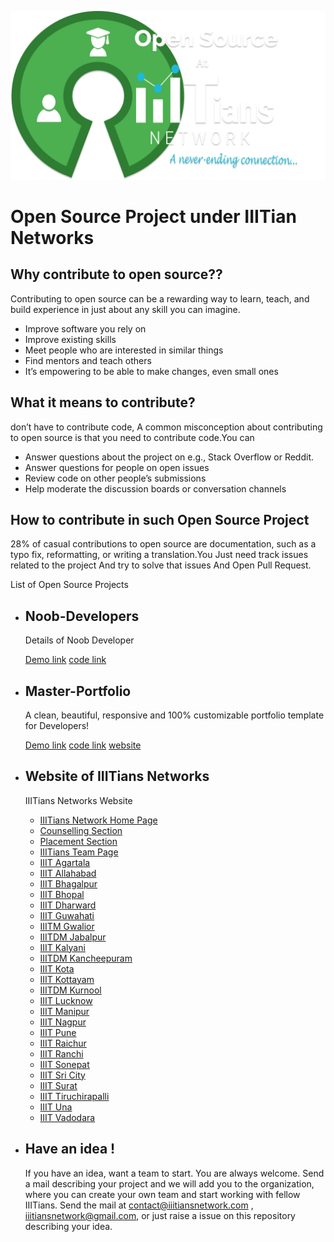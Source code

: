 ![os at IIIT](img/logo/Open-sourse.png)
# Open Source Project under IIITian Networks


## Why contribute to open source??
Contributing to open source can be a rewarding way to learn, teach, and build experience in just about any skill you can imagine.
- Improve software you rely on
- Improve existing skills
- Meet people who are interested in similar things
- Find mentors and teach others
- It’s empowering to be able to make changes, even small ones

## What it means to contribute?
don’t have to contribute code, A common misconception about contributing to open source is that you need to contribute code.You can
- Answer questions about the project on e.g., Stack Overflow or Reddit.
- Answer questions for people on open issues
- Review code on other people’s submissions
- Help moderate the discussion boards or conversation channels

## How to contribute in such Open Source Project
28% of casual contributions to open source are documentation, such as a typo fix, reformatting, or writing a translation.You Just need track issues related to the project And try to solve that issues And Open Pull Request.



List of Open Source Projects

- ## Noob-Developers
  Details of Noob Developer
  
  [Demo link]()
  [code link]()


- ## Master-Portfolio
  A clean, beautiful, responsive and 100% customizable portfolio template for Developers!

  [Demo link](https://vima.netlify.app/)
  [code link](https://github.com/vimalverma558/Master-Portfolio)
  [website](https://master-portfolio.js.org/)


- ## Website of IIITians Networks</H2>
  IIITians Networks Website
  
    - <a href="https://github.com/IIITians-Network/Home-Page-Website">IIITians Network Home Page</a>
    - <a href="https://github.com/IIITians-Network/Counselling">Counselling Section</a>
    - <a href="https://github.com/IIITians-Network/Placement">Placement Section</a>
    - <a href="https://github.com/IIITians-Network/Team">IIITians Team Page</a>
    - <a href="https://agartala.iiitiansnetwork.com/">IIIT Agartala</a>
    - <a href="https://allahabad.iiitiansnetwork.com/">IIIT Allahabad</a>
    - <a href="https://bhagalpur.iiitiansnetwork.com/">IIIT Bhagalpur</a>
    - <a href="https://bhopal.iiitiansnetwork.com/">IIIT Bhopal</a>
    - <a href="https://dharward.iiitiansnetwork.com/">IIIT Dharward</a>
    - <a href="https://guwahati.iiitiansnetwork.com/">IIIT Guwahati</a>
    - <a href="https://gwalior.iiitiansnetwork.com/">IIITM Gwalior</a>
    - <a href="https://jabalpur.iiitiansnetwork.com/">IIITDM Jabalpur</a>
    - <a href="https://kalyani.iiitiansnetwork.com/">IIIT Kalyani</a>
    - <a href="https://kancheepuram.iiitiansnetwork.com/">IIITDM Kancheepuram</a>
    - <a href="https://kota.iiitiansnetwork.com/">IIIT Kota</a>
    - <a href="https://kottayam.iiitiansnetwork.com/">IIIT Kottayam</a>
    - <a href="https://kurnool.iiitiansnetwork.com/">IIITDM Kurnool</a>
    - <a href="https://lucknow.iiitiansnetwork.com/">IIIT Lucknow</a>
    - <a href="https://manipur.iiitiansnetwork.com/">IIIT Manipur</a>
    - <a href="https://nagpur.iiitiansnetwork.com/">IIIT Nagpur</a>
    - <a href="https://pune.iiitiansnetwork.com/">IIIT Pune</a>
    - <a href="https://raichur.iiitiansnetwork.com/">IIIT Raichur</a>
    - <a href="https://ranchi.iiitiansnetwork.com/">IIIT Ranchi</a>
    - <a href="https://sonepat.iiitiansnetwork.com/">IIIT Sonepat</a>
    - <a href="https://sricity.iiitiansnetwork.com/">IIIT Sri City</a>
    - <a href="https://surat.iiitiansnetwork.com/">IIIT Surat</a>
    - <a href="https://tiruchirapalli.iiitiansnetwork.com/">IIIT Tiruchirapalli</a>
    - <a href="https://una.iiitiansnetwork.com/">IIIT Una</a>
    - <a href="https://vadodra.iiitiansnetwork.com/">IIIT Vadodara</a>
    

- ## Have an idea !
  If you have an idea, want a team to start. You are always welcome.
  Send a mail describing your project and we will add you to the organization, where you can create your own team and start working with fellow IIITians.
  Send the mail at contact@iiitiansnetwork.com , iiitiansnetwork@gmail.com, or just raise a issue on this repository describing your idea. 
<!-- - ## Prime-num
  prime-num is an math library for JavaScript and Node.js. It help you to find all prime number.  
  
  [Demo link](https://www.npmjs.com/package/prime-num)
  [code link](https://github.com/letskhabar/prime-num) -->

